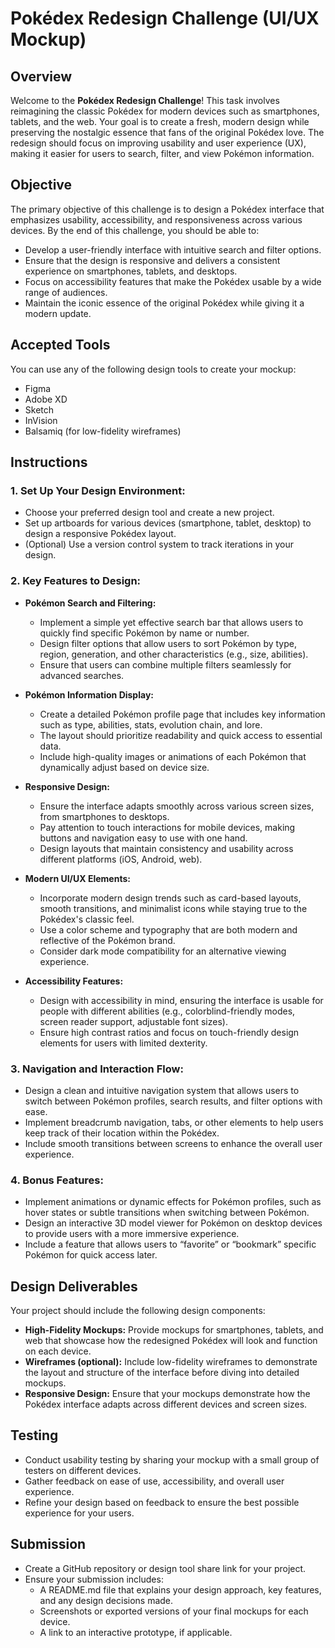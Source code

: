 # Pokédex Redesign Challenge (UI/UX Mockup)

## Overview
Welcome to the **Pokédex Redesign Challenge**! This task involves reimagining the classic Pokédex for modern devices such as smartphones, tablets, and the web. Your goal is to create a fresh, modern design while preserving the nostalgic essence that fans of the original Pokédex love. The redesign should focus on improving usability and user experience (UX), making it easier for users to search, filter, and view Pokémon information.

## Objective
The primary objective of this challenge is to design a Pokédex interface that emphasizes usability, accessibility, and responsiveness across various devices. By the end of this challenge, you should be able to:
- Develop a user-friendly interface with intuitive search and filter options.
- Ensure that the design is responsive and delivers a consistent experience on smartphones, tablets, and desktops.
- Focus on accessibility features that make the Pokédex usable by a wide range of audiences.
- Maintain the iconic essence of the original Pokédex while giving it a modern update.

## Accepted Tools
You can use any of the following design tools to create your mockup:
- Figma
- Adobe XD
- Sketch
- InVision
- Balsamiq (for low-fidelity wireframes)

## Instructions

### 1. **Set Up Your Design Environment:**
   - Choose your preferred design tool and create a new project.
   - Set up artboards for various devices (smartphone, tablet, desktop) to design a responsive Pokédex layout.
   - (Optional) Use a version control system to track iterations in your design.

### 2. **Key Features to Design:**

   - **Pokémon Search and Filtering:**
     - Implement a simple yet effective search bar that allows users to quickly find specific Pokémon by name or number.
     - Design filter options that allow users to sort Pokémon by type, region, generation, and other characteristics (e.g., size, abilities).
     - Ensure that users can combine multiple filters seamlessly for advanced searches.

   - **Pokémon Information Display:**
     - Create a detailed Pokémon profile page that includes key information such as type, abilities, stats, evolution chain, and lore.
     - The layout should prioritize readability and quick access to essential data.
     - Include high-quality images or animations of each Pokémon that dynamically adjust based on device size.

   - **Responsive Design:**
     - Ensure the interface adapts smoothly across various screen sizes, from smartphones to desktops.
     - Pay attention to touch interactions for mobile devices, making buttons and navigation easy to use with one hand.
     - Design layouts that maintain consistency and usability across different platforms (iOS, Android, web).

   - **Modern UI/UX Elements:**
     - Incorporate modern design trends such as card-based layouts, smooth transitions, and minimalist icons while staying true to the Pokédex's classic feel.
     - Use a color scheme and typography that are both modern and reflective of the Pokémon brand.
     - Consider dark mode compatibility for an alternative viewing experience.

   - **Accessibility Features:**
     - Design with accessibility in mind, ensuring the interface is usable for people with different abilities (e.g., colorblind-friendly modes, screen reader support, adjustable font sizes).
     - Ensure high contrast ratios and focus on touch-friendly design elements for users with limited dexterity.

### 3. **Navigation and Interaction Flow:**
   - Design a clean and intuitive navigation system that allows users to switch between Pokémon profiles, search results, and filter options with ease.
   - Implement breadcrumb navigation, tabs, or other elements to help users keep track of their location within the Pokédex.
   - Include smooth transitions between screens to enhance the overall user experience.

### 4. **Bonus Features:**
   - Implement animations or dynamic effects for Pokémon profiles, such as hover states or subtle transitions when switching between Pokémon.
   - Design an interactive 3D model viewer for Pokémon on desktop devices to provide users with a more immersive experience.
   - Include a feature that allows users to “favorite” or “bookmark” specific Pokémon for quick access later.

## Design Deliverables
Your project should include the following design components:
- **High-Fidelity Mockups:** Provide mockups for smartphones, tablets, and web that showcase how the redesigned Pokédex will look and function on each device.
- **Wireframes (optional):** Include low-fidelity wireframes to demonstrate the layout and structure of the interface before diving into detailed mockups.
- **Responsive Design:** Ensure that your mockups demonstrate how the Pokédex interface adapts across different devices and screen sizes.

## Testing
- Conduct usability testing by sharing your mockup with a small group of testers on different devices.
- Gather feedback on ease of use, accessibility, and overall user experience.
- Refine your design based on feedback to ensure the best possible experience for your users.

## Submission
- Create a GitHub repository or design tool share link for your project.
- Ensure your submission includes:
  - A README.md file that explains your design approach, key features, and any design decisions made.
  - Screenshots or exported versions of your final mockups for each device.
  - A link to an interactive prototype, if applicable.
